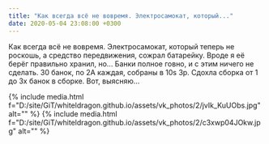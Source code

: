 ```yaml
---
title: "Как всегда всё не вовремя. Электросамокат, который..."
date: 2020-05-04 23:08:00 +0300
---
```


Как всегда всё не вовремя. Электросамокат, который теперь не роскошь, а средство передвижения, сожрал батарейку. Вроде я её берёг правильно хранил, но... Банки полное говно, и с этим ничего не сделать. 30 банок, по 2А каждая, собраны в 10s 3p. Сдохла сборка от 1 до 3х банок в сборке. Вот, выясняю...


{% include media.html f="D:/site/GiT/whiteldragon.github.io/assets/vk_photos/2/jvIk_KuUObs.jpg" alt="" %}
{% include media.html f="D:/site/GiT/whiteldragon.github.io/assets/vk_photos/2/c3xwp04JOkw.jpg" alt="" %}

